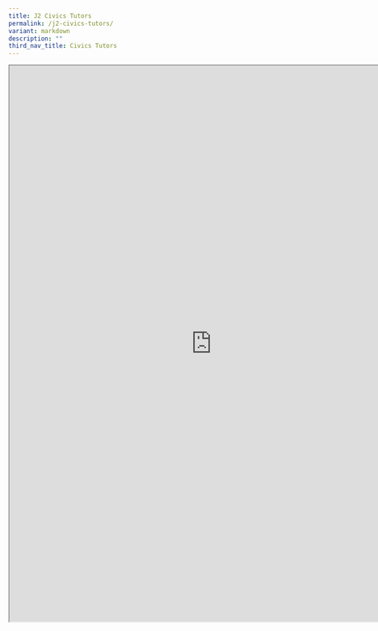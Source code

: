 ```yaml
---
title: J2 Civics Tutors
permalink: /j2-civics-tutors/
variant: markdown
description: ""
third_nav_title: Civics Tutors
---
```

<iframe src="https://docs.google.com/document/d/e/2PACX-1vTAZYGIVA8JeJgAbz3B2YAaqnz2oaOkc72D0sZB4xGInlldMsgUV4xUUUfTlMcBOXnISFWmiXiiHb88/pub?embedded=true" width="800px" height="1100px" scrolling="no"></iframe>